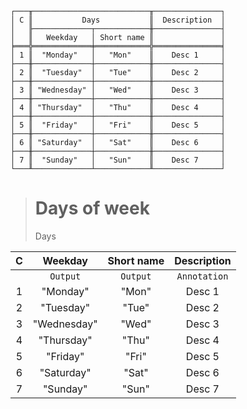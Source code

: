 ```text
┌───╥──────────────────────────╥───────────────┐
│ C ║           Days           ║  Description  │
│   ╟─────────────┬────────────╫───────────────┤
│   ║   Weekday   │ Short name ║               │
╞═══╬═════════════╪════════════╬═══════════════╡
│ 1 ║  "Monday"   │   "Mon"    ║    Desc 1     │
├───╫─────────────┼────────────╫───────────────┤
│ 2 ║  "Tuesday"  │   "Tue"    ║    Desc 2     │
├───╫─────────────┼────────────╫───────────────┤
│ 3 ║ "Wednesday" │   "Wed"    ║    Desc 3     │
├───╫─────────────┼────────────╫───────────────┤
│ 4 ║ "Thursday"  │   "Thu"    ║    Desc 4     │
├───╫─────────────┼────────────╫───────────────┤
│ 5 ║  "Friday"   │   "Fri"    ║    Desc 5     │
├───╫─────────────┼────────────╫───────────────┤
│ 6 ║ "Saturday"  │   "Sat"    ║    Desc 6     │
├───╫─────────────┼────────────╫───────────────┤
│ 7 ║  "Sunday"   │   "Sun"    ║    Desc 7     │
└───╨─────────────┴────────────╨───────────────┘
```

> # Days of week
> Days
  
| C |   Weekday   | Short name | Description  |
|:-:|:-----------:|:----------:|:------------:|
|   |  `Output`   |  `Output`  | `Annotation` |
| 1 |  "Monday"   |   "Mon"    |    Desc 1    |
| 2 |  "Tuesday"  |   "Tue"    |    Desc 2    |
| 3 | "Wednesday" |   "Wed"    |    Desc 3    |
| 4 | "Thursday"  |   "Thu"    |    Desc 4    |
| 5 |  "Friday"   |   "Fri"    |    Desc 5    |
| 6 | "Saturday"  |   "Sat"    |    Desc 6    |
| 7 |  "Sunday"   |   "Sun"    |    Desc 7    |
